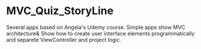 # MVC_Quiz_StoryLine
Several apps based on Angela's Udemy course.
Simple apps show MVC architecture&
Show how to create user interface elements programmatically and separete ViewController and project logic.
